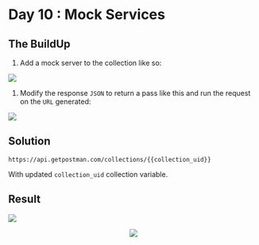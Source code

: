 # Day 10 : Mock Services

## The BuildUp
1. Add a mock server to the collection like so:

<img src="https://i.imgur.com/CqVC4o1.png">

1. Modify the response `JSON` to return a pass like this and run the request on the `URL` generated:
<img src="https://i.imgur.com/hvvYrzI.png">

## Solution 

```HTTPS
https://api.getpostman.com/collections/{{collection_uid}}
```
With updated `collection_uid` collection variable.
## Result

<img src="https://i.imgur.com/N3yBJ7h.png">
<p align="center">
<img src="https://media4.giphy.com/media/3BMtVrNUsfFhpb7FUW/giphy.gif?cid=ecf05e47jhenuwvoh3qjxuvzc8u90y0muhbxd0133ni34b2r&rid=giphy.gif&ct=g" />
</p>